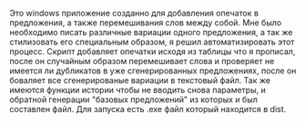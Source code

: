 Это windows приложение созданно для добавления опечаток в предложения, а также перемешивания слов между собой. Мне было необходимо писать различные вариации одного предложения, а так же стилизовать его специальным образом, я решил автоматизировать этот процесс. Скрипт добавляет опечатки исходя из таблицы что я прописал, после он случайным образом перемешивает слова и проверяет не имеется ли дубликатов в уже сгенерированных предложениях, после он боваляет все сгенерированые вариации в текстовый файл. Так же имеются функции истории чтобы не вводить снова параметры, и обратной генерации "базовых предложений" из которых и был составлен файл. Для запуска есть .exe файл который находится в dist.
